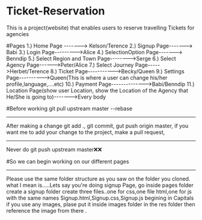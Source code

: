 # Ticket-Reservation
This is a project(website) that enables users to reserve travelling Tickets for agencies

#Pages
1.) Home Page -------> Kelson/Terence
2.) Signup Page-------> Babi
3.) Login Page--------->Alice
4.) SelectionOption Page-------> Benndip
5.) Select Region and Town Page-------->Serge
6.) Select Agency Page------>Peter/Alice
7.) Select Journey Page----->Herbet/Terence
8.) Ticket Page----------->Becky/Queen
9.) Settings Page---------->Queen(This is where a user can change his/her profile,language,....etc)
10.) Payment Page-------------->Babi/Benndip
11.) Location Page(show user Location, show the Location of the Agency that He/She is going to)------->Every body

#Before working
git pull upstream master --rebase
_____
After making a change
git add ., 
git commit, 
gut push origin master, 
if you want me to add your change to the project, make a pull request, 
_______
Never do
git push upstream master❌❌


#So we can begin working on our different pages
_______________
Please use the same folder structure as you saw on the folder you cloned.
what I mean is.....Lets say you're doing signup Page, 
go inside pages folder
create a signup folder
create three files..one for css,one file html,one for js with the same names
Signup.html,Signup.css,Signup.js begining in Capitals
if you use any images, plase put it inside images folder in the res folder
then reference the image from there
.